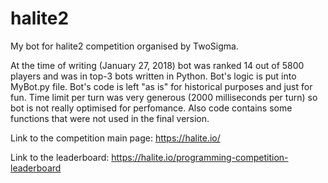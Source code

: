 # halite2
My bot for halite2 competition organised by TwoSigma.

At the time of writing (January 27, 2018) bot was ranked 14 out of 5800 players and was in top-3 bots written in Python.
Bot's logic is put into MyBot.py file. Bot's code is left "as is" for historical purposes and just for fun. Time limit per turn was very generous (2000 milliseconds per turn) so bot is not really optimised for perfomance. Also code contains some functions that were not used in the final version.

Link to the competition main page: https://halite.io/

Link to the leaderboard: https://halite.io/programming-competition-leaderboard
